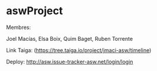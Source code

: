 # aswProject

Membres:

Joel Macías, 
Elsa Boix,
Quim Baget,
Ruben Torrente

Link Taiga: (https://tree.taiga.io/project/jmaci-asw/timeline)

Deploy: http://asw.issue-tracker-asw.net/login/login

